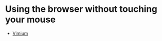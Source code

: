 # Using the browser without touching your mouse
- [Vimium](https://chrome.google.com/webstore/detail/vimium/)